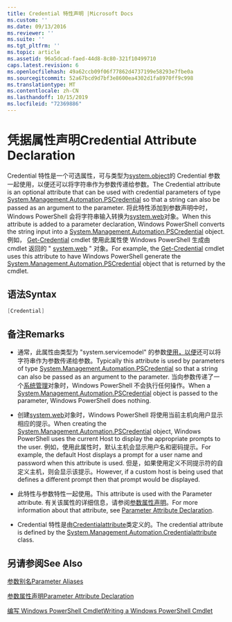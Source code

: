 ```yaml
---
title: Credential 特性声明 |Microsoft Docs
ms.custom: ''
ms.date: 09/13/2016
ms.reviewer: ''
ms.suite: ''
ms.tgt_pltfrm: ''
ms.topic: article
ms.assetid: 96a5dcad-faed-44d8-8c80-321f10499710
caps.latest.revision: 6
ms.openlocfilehash: 49a62ccb09f06f77862d4737199e58293e7fbe0a
ms.sourcegitcommit: 52a67bcd9d7bf3e8600ea4302d1fa8970ff9c998
ms.translationtype: MT
ms.contentlocale: zh-CN
ms.lasthandoff: 10/15/2019
ms.locfileid: "72369886"
---
```

# <a name="credential-attribute-declaration"></a><span data-ttu-id="ae160-102">凭据属性声明</span><span class="sxs-lookup"><span data-stu-id="ae160-102">Credential Attribute Declaration</span></span>

<span data-ttu-id="ae160-103">Credential 特性是一个可选属性，可与类型为[system.object](/dotnet/api/System.Management.Automation.PSCredential)的 Credential 参数一起使用，以便还可以将字符串作为参数传递给参数。</span><span class="sxs-lookup"><span data-stu-id="ae160-103">The Credential attribute is an optional attribute that can be used with credential parameters of type [System.Management.Automation.PSCredential](/dotnet/api/System.Management.Automation.PSCredential) so that a string can also be passed as an argument to the parameter.</span></span> <span data-ttu-id="ae160-104">将此特性添加到参数声明中时，Windows PowerShell 会将字符串输入转换为[system.web](/dotnet/api/System.Management.Automation.PSCredential)对象。</span><span class="sxs-lookup"><span data-stu-id="ae160-104">When this attribute is added to a parameter declaration, Windows PowerShell converts the string input into a [System.Management.Automation.PSCredential](/dotnet/api/System.Management.Automation.PSCredential) object.</span></span> <span data-ttu-id="ae160-105">例如， [Get-Credential](/powershell/module/Microsoft.PowerShell.Security/Get-Credential) cmdlet 使用此属性使 Windows PowerShell 生成由 cmdlet 返回的 " [system.web](/dotnet/api/System.Management.Automation.PSCredential) " 对象。</span><span class="sxs-lookup"><span data-stu-id="ae160-105">For example, the [Get-Credential](/powershell/module/Microsoft.PowerShell.Security/Get-Credential) cmdlet uses this attribute to have Windows PowerShell generate the [System.Management.Automation.PSCredential](/dotnet/api/System.Management.Automation.PSCredential) object that is returned by the cmdlet.</span></span>

## <a name="syntax"></a><span data-ttu-id="ae160-106">语法</span><span class="sxs-lookup"><span data-stu-id="ae160-106">Syntax</span></span>

```csharp
[Credential]
```

## <a name="remarks"></a><span data-ttu-id="ae160-107">备注</span><span class="sxs-lookup"><span data-stu-id="ae160-107">Remarks</span></span>

- <span data-ttu-id="ae160-108">通常，此属性由类型为 "system.servicemodel" 的参数[使用，以便](/dotnet/api/System.Management.Automation.PSCredential)还可以将字符串作为参数传递给参数。</span><span class="sxs-lookup"><span data-stu-id="ae160-108">Typically this attribute is used by parameters of type [System.Management.Automation.PSCredential](/dotnet/api/System.Management.Automation.PSCredential) so that a string can also be passed as an argument to the parameter.</span></span> <span data-ttu-id="ae160-109">当向参数传递了一个[系统管理](/dotnet/api/System.Management.Automation.PSCredential)对象时，Windows PowerShell 不会执行任何操作。</span><span class="sxs-lookup"><span data-stu-id="ae160-109">When a [System.Management.Automation.PSCredential](/dotnet/api/System.Management.Automation.PSCredential) object is passed to the parameter, Windows PowerShell does nothing.</span></span>

- <span data-ttu-id="ae160-110">创建[system.web](/dotnet/api/System.Management.Automation.PSCredential)对象时，Windows PowerShell 将使用当前主机向用户显示相应的提示。</span><span class="sxs-lookup"><span data-stu-id="ae160-110">When creating the [System.Management.Automation.PSCredential](/dotnet/api/System.Management.Automation.PSCredential) object, Windows PowerShell uses the current Host to display the appropriate prompts to the user.</span></span> <span data-ttu-id="ae160-111">例如，使用此属性时，默认主机会显示用户名和密码提示。</span><span class="sxs-lookup"><span data-stu-id="ae160-111">For example, the default Host displays a prompt for a user name and password when this attribute is used.</span></span> <span data-ttu-id="ae160-112">但是，如果使用定义不同提示符的自定义主机，则会显示该提示。</span><span class="sxs-lookup"><span data-stu-id="ae160-112">However, if a custom host is being used that defines a different prompt then that prompt would be displayed.</span></span>

- <span data-ttu-id="ae160-113">此特性与参数特性一起使用。</span><span class="sxs-lookup"><span data-stu-id="ae160-113">This attribute is used with the Parameter attribute.</span></span> <span data-ttu-id="ae160-114">有关该属性的详细信息，请参阅[参数属性声明](./parameter-attribute-declaration.md)。</span><span class="sxs-lookup"><span data-stu-id="ae160-114">For more information about that attribute, see [Parameter Attribute Declaration](./parameter-attribute-declaration.md).</span></span>

- <span data-ttu-id="ae160-115">Credential 特性是由[Credentialattribute](/dotnet/api/System.Management.Automation.CredentialAttribute)类定义的。</span><span class="sxs-lookup"><span data-stu-id="ae160-115">The credential attribute is defined by the [System.Management.Automation.Credentialattribute](/dotnet/api/System.Management.Automation.CredentialAttribute) class.</span></span>

## <a name="see-also"></a><span data-ttu-id="ae160-116">另请参阅</span><span class="sxs-lookup"><span data-stu-id="ae160-116">See Also</span></span>

[<span data-ttu-id="ae160-117">参数别名</span><span class="sxs-lookup"><span data-stu-id="ae160-117">Parameter Aliases</span></span>](./parameter-aliases.md)

[<span data-ttu-id="ae160-118">参数属性声明</span><span class="sxs-lookup"><span data-stu-id="ae160-118">Parameter Attribute Declaration</span></span>](./parameter-attribute-declaration.md)

[<span data-ttu-id="ae160-119">编写 Windows PowerShell Cmdlet</span><span class="sxs-lookup"><span data-stu-id="ae160-119">Writing a Windows PowerShell Cmdlet</span></span>](./writing-a-windows-powershell-cmdlet.md)
